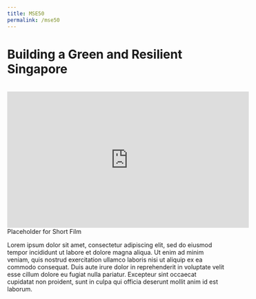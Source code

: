 ```yaml
---
title: MSE50
permalink: /mse50
---
```


<h1>Building a Green and Resilient Singapore</h1><br>

<iframe width="560" height="315" src="https://www.youtube.com/embed/nrFxTglhBQY" frameborder="0" allow="accelerometer; autoplay; encrypted-media; gyroscope; picture-in-picture" allowfullscreen></iframe>
<caption>Placeholder for Short Film</caption>

<p>Lorem ipsum dolor sit amet, consectetur adipiscing elit, sed do eiusmod tempor incididunt ut labore et dolore magna aliqua. Ut enim ad minim veniam, quis nostrud exercitation ullamco laboris nisi ut aliquip ex ea commodo consequat. Duis aute irure dolor in reprehenderit in voluptate velit esse cillum dolore eu fugiat nulla pariatur. Excepteur sint occaecat cupidatat non proident, sunt in culpa qui officia deserunt mollit anim id est laborum. </p>
